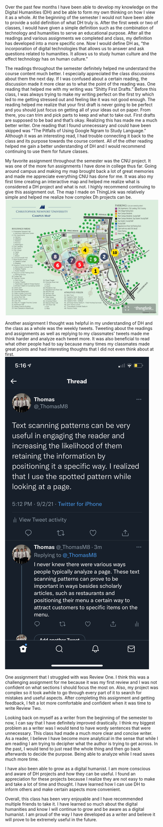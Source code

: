   Over the past few months I have been able to develop my knowledge on the Digital Humanities (DH) and be able to form my own thinking on how I view it as a whole. At the beginning of the semester I would not have been able to provide a solid definition of what DH truly is. After the first week or two of classes, I would have given a simple definition such as the combination of technology and humanities to serve an educational purpose. After all the readings and various assignments we completed and class, my definition has developed into a more specific one. Now I would define DH as, “the incorporation of digital technologies that allows us to answer and ask questions related to humanities. It allows us to study human culture and the effect technology has on human culture."
  
  The readings throughout the semester definitely helped me understand the course content much better. I especially appreciated the class discussions about them the next day. If I was confused about a certain reading, the discussion made it more clear as to what the point of the reading was. One reading that helped me with my writing was “Shitty First Drafts.” Before this class, I was always trying to make my writing perfect on the first try which led to me getting stressed out and feeling like it was not good enough. The reading helped me realize that your first draft is never going to be perfect and you should just focus on getting all of your ideas out on paper. From there, you can trim and pick parts to keep and what to take out. First drafts are supposed to be bad and that’s okay. Realizing this has made me a much better writer.
One reading that I found unnecessary and could have been skipped was “The Pitfalls of Using Google Ngram to Study Language.” Although it was an interesting read, I had trouble connecting it back to the class and its purpose towards the course content. All of the other reading helped me gain a better understanding of DH and I would recommend continuing to use them for future classes.

  My favorite assignment throughout the semester was the CNU project. It was one of the more fun assignments I have done in college thus far. Going around campus and making my map brought back a lot of great memories and made me appreciate everything CNU has done for me. It was also my first time creating an interactive map and helped me realize what is considered a DH project and what is not. I highly recommend continuing to give this assignment out. The map I made on ThingLink was relatively simple and helped me realize how complex Dh projects can be.![ThingLink Map](https://raw.githubusercontent.com/Thomas-Mark/TMark/main/images/ThingLink%20map.JPG)
  
  Another assignment I thought was helpful in my understanding of DH and the class as a whole was the weekly tweets. Tweeting about the readings and assignments as well as replying to my classmates' tweets made me think harder and analyze each tweet more. It was also beneficial to read what other people had to say because many times my classmates made great points and had interesting thoughts that I did not even think about at first. ![Tweets](https://raw.githubusercontent.com/Thomas-Mark/TMark/main/images/Thomas%20tweets%20week%202%201.PNG)

  One assignment that I struggled with was Review One. I think this was a challenging assignment for me because it was my first review and I was not confident on what sections I should focus the most on. Also, my project was complex so it took awhile to go through every part of it to search for mistakes and useful aspects. After completing this assignment and getting feedback, I felt a lot more comfortable and confident when it was time to write Review Two.

  Looking back on myself as a writer from the beginning of the semester to now, I can say that I have definitely improved drastically. I think my biggest problem as a writer was I would tend to have wordy sentences that were unnecessary. This class had made a much more clear and concise writer. As a reader, I believe I have become more analytical in the sense that while I am reading I am trying to decipher what the author is trying to get across. In the past, I would tend to just read the whole thing and then go back afterwards to decide the purpose. Being able to analyze while I read saves much more time.
  
  I have also been able to grow as a digital humanist. I am more conscious and aware of DH projects and how they can be useful. I found an appreciation for these projects because I realize they are not easy to make and take a lot of time and thought. I have learned how I can use DH to inform others and make certain aspects more convenient.
  
  Overall, this class has been very enjoyable and I have recommended multiple friends to take it. I have learned so much about the digital humanities and know I will continue to grow and be aware as a digital humanist. I am proud of the way I have developed as a writer and believe it will prove to be extremely useful in the future. 

